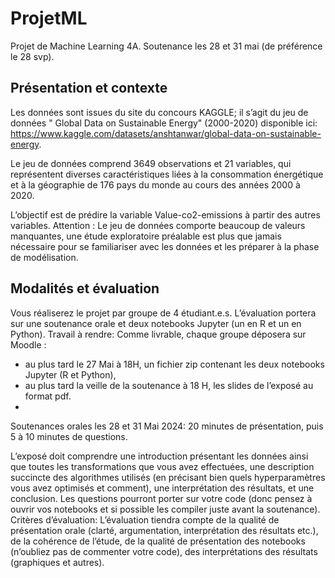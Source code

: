 # ProjetML
Projet de Machine Learning 4A. Soutenance les 28 et 31 mai (de préférence le 28 svp). 

## Présentation et contexte

Les données sont issues du site du concours KAGGLE; il s’agit du jeu de données " Global Data on Sustainable
Energy" (2000-2020) disponible ici: https://www.kaggle.com/datasets/anshtanwar/global-data-on-sustainable-energy.

Le jeu de données comprend 3649 observations et 21 variables, qui représentent diverses caractéristiques liées à
la consommation énergétique et à la géographie de 176 pays du monde au cours des années 2000 à 2020.

L’objectif est de prédire la variable Value-co2-emissions à partir des autres variables.
Attention : Le jeu de données comporte beaucoup de valeurs manquantes, une étude exploratoire préalable est
plus que jamais nécessaire pour se familiariser avec les données et les préparer à la phase de modélisation.

## Modalités et évaluation

Vous réaliserez le projet par groupe de 4 étudiant.e.s. L’évaluation portera sur une soutenance orale et deux
notebooks Jupyter (un en R et un en Python).
Travail à rendre: Comme livrable, chaque groupe déposera sur Moodle :
- au plus tard le 27 Mai à 18H, un fichier zip contenant les deux notebooks Jupyter (R et Python),
- au plus tard la veille de la soutenance à 18 H, les slides de l’exposé au format pdf.
- 
Soutenances orales les 28 et 31 Mai 2024: 20 minutes de présentation, puis 5 à 10 minutes de questions.

L’exposé doit comprendre une introduction présentant les données ainsi que toutes les transformations que vous
avez effectuées, une description succincte des algorithmes utilisés (en précisant bien quels hyperparamètres vous
avez optimisés et comment), une interprétation des résultats, et une conclusion. Les questions pourront porter
sur votre code (donc pensez à ouvrir vos notebooks et si possible les compiler juste avant la soutenance).
Critères d’évaluation: L’évaluation tiendra compte de la qualité de présentation orale (clarté, argumentation,
interprétation des résultats etc.), de la cohérence de l’étude, de la qualité de présentation des notebooks
(n’oubliez pas de commenter votre code), des interprétations des résultats (graphiques et autres).
